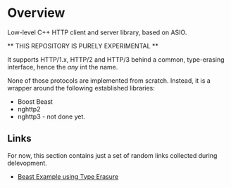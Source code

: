# Overview
Low-level C++ HTTP client and server library, based on ASIO.

** THIS REPOSITORY IS PURELY EXPERIMENTAL **

It supports HTTP/1.x, HTTP/2 and HTTP/3 behind a common, type-erasing interface, hence the *any* int the name.

None of those protocols are implemented from scratch. Instead, it is a wrapper around the following established libraries:

* Boost Beast
* nghttp2
* nghttp3 - not done yet.



## Links

For now, this section contains just a set of random links collected during delevopment.

* [Beast Example using Type Erasure](https://www.boost.org/doc/libs/develop/boost/beast/http/message_generator.hpp)

